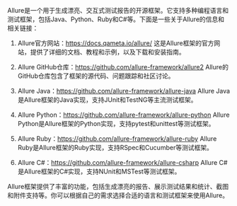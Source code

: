 Allure是一个用于生成漂亮、交互式测试报告的开源框架。它支持多种编程语言和测试框架，包括Java、Python、Ruby和C#等。下面是一些关于Allure的信息和相关链接：

1. Allure官方网站：https://docs.qameta.io/allure/
   这是Allure框架的官方网站，提供了详细的文档、教程和示例，以及下载和安装指南。

2. Allure GitHub仓库：https://github.com/allure-framework/allure2
   Allure的GitHub仓库包含了框架的源代码、问题跟踪和社区讨论。

3. Allure Java：https://github.com/allure-framework/allure-java
   Allure Java是Allure框架的Java实现，支持JUnit和TestNG等主流测试框架。

4. Allure Python：https://github.com/allure-framework/allure-python
   Allure Python是Allure框架的Python实现，支持pytest和unittest等测试框架。

5. Allure Ruby：https://github.com/allure-framework/allure-ruby
   Allure Ruby是Allure框架的Ruby实现，支持RSpec和Cucumber等测试框架。

6. Allure C#：https://github.com/allure-framework/allure-csharp
   Allure C#是Allure框架的C#实现，支持NUnit和MSTest等测试框架。

Allure框架提供了丰富的功能，包括生成漂亮的报告、展示测试结果和统计、截图和附件支持等。你可以根据自己的需求选择合适的语言和测试框架来使用Allure。
